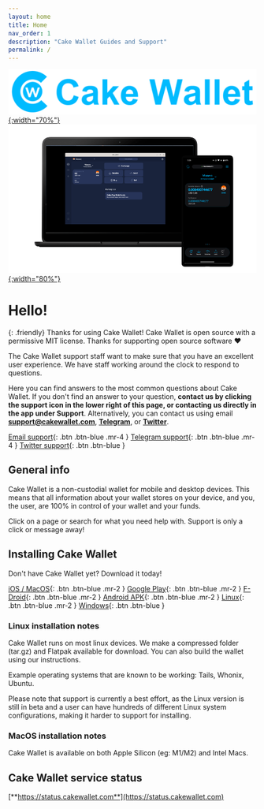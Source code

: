 ```yaml
---
layout: home
title: Home
nav_order: 1
description: "Cake Wallet Guides and Support"
permalink: /
---
```


[![Cake Wallet](./docs/index/cw.png){:width="70%"}](cw.png)
[![Devices](./docs/index/devices.png){:width="80%"}](devices.png)

# Hello!

{: .friendly}
Thanks for using Cake Wallet! Cake Wallet is open source with a permissive MIT license. Thanks for supporting open source software ❤️

The Cake Wallet support staff want to make sure that you have an excellent user experience. We have staff working around the clock to respond to questions.

Here you can find answers to the most common questions about Cake Wallet. If you don't find an answer to your question, **contact us by clicking the support icon in the lower right of this page, or contacting us directly in the app under Support**. Alternatively, you can contact us using email **support@cakewallet.com**, [**Telegram**](https://t.me/cakewallet_bot), or [**Twitter**](https://twitter.com/cakewallet).

[Email support](mailto:support@cakewallet.com){: .btn .btn-blue .mr-4 }
[Telegram support](https://t.me/cakewallet_bot){: .btn .btn-blue .mr-4 }
[Twitter support](https://twitter.com/cakewallet){: .btn .btn-blue }

## General info

Cake Wallet is a non-custodial wallet for mobile and desktop devices. This means that all information about your wallet stores on your device, and you, the user, are 100% in control of your wallet and your funds.

Click on a page or search for what you need help with. Support is only a click or message away!

## Installing Cake Wallet

Don't have Cake Wallet yet? Download it today!

[iOS / MacOS](https://apps.apple.com/us/app/cake-wallet-for-xmr-monero/id1334702542){: .btn .btn-blue .mr-2 }
[Google Play](https://play.google.com/store/apps/details?id=com.cakewallet.cake_wallet&referrer=utm_source%3Dguides.cakewallet.com%26utm_medium%3Dwebsite){: .btn .btn-blue .mr-2 }
[F-Droid](https://fdroid.cakelabs.com){: .btn .btn-blue .mr-2 }
[Android APK](https://github.com/cake-tech/cake_wallet/releases){: .btn .btn-blue .mr-2 }
[Linux](https://github.com/cake-tech/cake_wallet/releases){: .btn .btn-blue .mr-2 }
[Windows](https://github.com/cake-tech/cake_wallet/releases){: .btn .btn-blue }

### Linux installation notes

Cake Wallet runs on most linux devices. We make a compressed folder (tar.gz) and Flatpak available for download. You can also build the wallet using our instructions.

Example operating systems that are known to be working: Tails, Whonix, Ubuntu.

Please note that support is currently a best effort, as the Linux version is still in beta and a user can have hundreds of different Linux system configurations, making it harder to support for installing.

### MacOS installation notes

Cake Wallet is available on both Apple Silicon (eg: M1/M2) and Intel Macs.

## Cake Wallet service status

[**https://status.cakewallet.com**](https://status.cakewallet.com)
